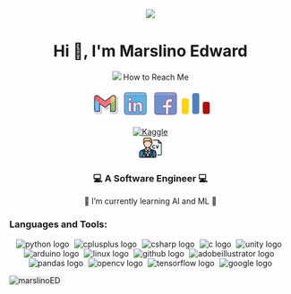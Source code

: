 <div align="center">
<img src="https://media2.giphy.com/media/qgQUggAC3Pfv687qPC/giphy.gif?cid=ecf05e479pylsmkywxgj02eoeiw2lj7uyju618lak7krrozf&ep=v1_gifs_search&rid=giphy.gif&ct=g" width="400px" />
<br>
	
<h1 align="center">Hi 👋, I'm Marslino Edward</h1>
 <!-- how to reach me -->
<p>
<img src="https://media.giphy.com/media/feQRYLoruyjguhLjK1/giphy.gif" width="40px">
 How to Reach Me 
</p>

<!-- --> 
<p align="center">
        <a href="mailto:lino.edward11@gmail.com"><img img src="icons/gmail2.svg" alt="Gmail" title="gmail" width="50px"/></a>
	<a href="https://www.linkedin.com/in/marslino-edward/"><img src="icons/linkedin.svg" alt="LinkedIn" width="50px" title="linkedin"/></a>
	<a href="https://www.facebook.com/lino.edwar/"><img src="icons/Facebook.svg" alt="Facebook" title="facebook" width="50px"/></a>
	<a href="https://codeforces.com/profile/MarslinoEdward"><img src="icons/Codeforces.colored.svg" alt="codeforces" title="codeforces" width="50px"/></a>


<a href="https://www.kaggle.com/marslinoedward"><img src="https://res.cloudinary.com/importdata/image/upload/v1595012924/kaggle_ksaktb.png" alt="Kaggle" title="Kaggle" width="75px"/></a>   
<a href="CV/Marslino EdwardCVNew.pdf"><img img src="icons/cv.png" alt="CV" title="CV" width="40px"/></a>
</p> 
<h3 align="center">💻 A Software Engineer 💻 </h3>

 🌱 I’m currently learning AI and ML 🌱

<h3 align="left">Languages and Tools:</h3>
<div align="center">
  <img src="https://cdn.jsdelivr.net/gh/devicons/devicon/icons/python/python-original.svg" height="25" alt="python logo"  />
  <img width="1" />
  <img src="https://skillicons.dev/icons?i=cpp" height="25" alt="cplusplus logo"  />
  <img width="1" />
  <img src="https://cdn.jsdelivr.net/gh/devicons/devicon/icons/csharp/csharp-original.svg" height="25" alt="csharp logo"  />
  <img width="1" />
  <img src="https://skillicons.dev/icons?i=c" height="25" alt="c logo"  />
  <img width="1" />
  <img src="https://skillicons.dev/icons?i=unity" height="25" alt="unity logo"  />
  <img width="1" />
  <img src="https://skillicons.dev/icons?i=arduino" height="25" alt="arduino logo"  />
  <img width="1" />
  <img src="https://skillicons.dev/icons?i=linux" height="25" alt="linux logo"  />
  <img width="1" />
  <img src="https://skillicons.dev/icons?i=github" height="25" alt="github logo"  />
  <img width="1" />
  <img src="https://skillicons.dev/icons?i=ai" height="25" alt="adobeillustrator logo"  />
  <img width="1" />
  <img src="https://cdn.jsdelivr.net/gh/devicons/devicon/icons/pandas/pandas-original.svg" height="25" alt="pandas logo"  />
  <img width="1" />
  <img src="https://cdn.jsdelivr.net/gh/devicons/devicon/icons/opencv/opencv-original.svg" height="25" alt="opencv logo"  />
  <img width="1" />
  <img src="https://cdn.jsdelivr.net/gh/devicons/devicon/icons/tensorflow/tensorflow-original.svg" height="25" alt="tensorflow logo"  />
  <img width="1" />
  <img src="https://cdn.jsdelivr.net/gh/devicons/devicon/icons/google/google-original.svg" height="25" alt="google logo"  />
</div>
<p><img align="left" src="https://github-readme-stats.vercel.app/api/top-langs?username=marslinoED&show_icons=true&locale=en&layout=compact" alt="marslinoED" style="background-color: #f0f0f0;" /></p>





<!---
marslinoED/marslinoED is a ✨ special ✨ repository because its `README.md` (this file) appears on your GitHub profile.
You can click the Preview link to take a look at your changes.
--->
